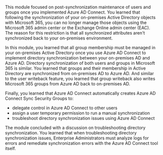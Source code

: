 This module focused on post-synchronization maintenance of users and groups once you implemented Azure AD Connect. You learned that following the synchronization of your on-premises Active Directory objects with Microsoft 365, you can no longer manage those objects using the Microsoft 365 admin center or the Exchange Online admin center (EAC). The reason for this restriction is that all synchronized attributes aren't synchronized back to your on-premises environment.

In this module, you learned that all group membership must be managed in your on-premises Active Directory once you use Azure AD Connect to implement directory synchronization between your on-premises AD and Azure AD. Directory synchronization of both users and groups in Microsoft 365 is similar. You learned that groups and their membership in Active Directory are synchronized from on-premises AD to Azure AD. And similar to the user writeback feature, you learned that group writeback also writes Microsoft 365 groups from Azure AD back to on-premises AD.

Finally, you learned that Azure AD Connect automatically creates Azure AD Connect Sync Security Groups to:

 *  delegate control in Azure AD Connect to other users
 *  assign a user temporary permission to run a manual synchronization
 *  troubleshoot directory synchronization issues using Azure AD Connect

The module concluded with a discussion on troubleshooting directory synchronization. You learned that when troubleshooting directory synchronization issues, Enterprise Administrators must analyze logs for errors and remediate synchronization errors with the Azure AD Connect tool itself.

